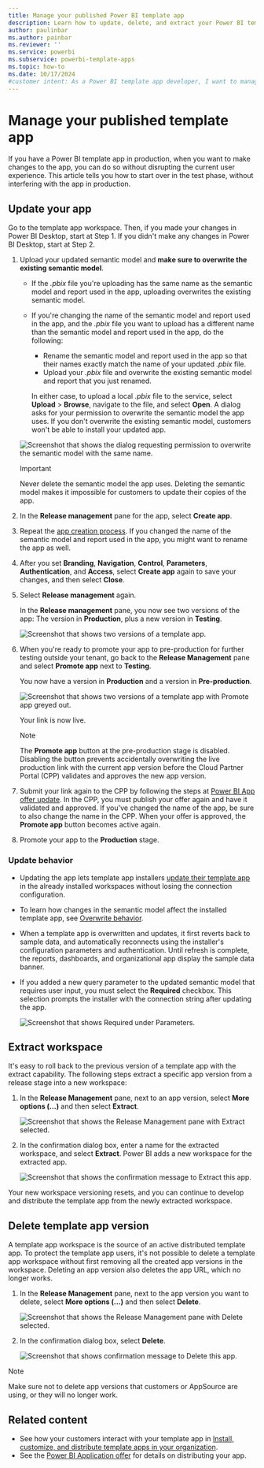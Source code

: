 ```yaml
---
title: Manage your published Power BI template app
description: Learn how to update, delete, and extract your Power BI template app without interfering with the app in production.
author: paulinbar
ms.author: painbar
ms.reviewer: ''
ms.service: powerbi
ms.subservice: powerbi-template-apps
ms.topic: how-to
ms.date: 10/17/2024
#customer intent: As a Power BI template app developer, I want to manage my published template app by updating, deleting, and extracting it without interfering with the app in production, so that I can ensure a smooth and uninterrupted experience for my users. 
---
```


# Manage your published template app

If you have a Power BI template app in production, when you want to make changes to the app, you can do so without disrupting the current user experience. This article tells you how to start over in the test phase, without interfering with the app in production.

## Update your app

Go to the template app workspace. Then, if you made your changes in Power BI Desktop, start at Step 1. If you didn't make any changes in Power BI Desktop, start at Step 2.

1. Upload your updated semantic model and **make sure to overwrite the existing semantic model**.

   - If the *.pbix* file you're uploading has the same name as the semantic model and report used in the app, uploading overwrites the existing semantic model.

   - If you're changing the name of the semantic model and report used in the app, and the *.pbix* file you want to upload has a different name than the semantic model and report used in the app, do the following:

     - Rename the semantic model and report used in the app so that their names exactly match the name of your updated *.pbix* file.
     - Upload your *.pbix* file and overwrite the existing semantic model and report that you just renamed.

     In either case, to upload a local *.pbix* file to the service, select **Upload** > **Browse**, navigate to the file, and select **Open**. A dialog asks for your permission to overwrite the semantic model the app uses. If you don't overwrite the existing semantic model, customers won't be able to install your updated app.

   ![Screenshot that shows the dialog requesting permission to overwrite the semantic model with the same name.](media/service-template-apps-update-extract-delete/overwrite-dialog.png)

   >[!IMPORTANT]
   > Never delete the semantic model the app uses. Deleting the semantic model makes it impossible for customers to update their copies of the app.

1. In the **Release management** pane for the app, select **Create app**.
1. Repeat the [app creation process](service-template-apps-create.md). If you changed the name of the semantic model and report used in the app, you might want to rename the app as well.
1. After you set **Branding**, **Navigation**, **Control**, **Parameters**, **Authentication**, and **Access**, select **Create app** again to save your changes, and then select **Close**.
1. Select **Release management** again.

   In the **Release management** pane, you now see two versions of the app: The version in **Production**, plus a new version in **Testing**.

   ![Screenshot that shows two versions of a template app.](media/service-template-apps-update-extract-delete/power-bi-template-app-update1.png)

1. When you're ready to promote your app to pre-production for further testing outside your tenant, go back to the **Release Management** pane and select **Promote app** next to **Testing**.

   You now have a version in **Production** and a version in **Pre-production**.

   ![Screenshot that shows two versions of a template app with Promote app greyed out.](media/service-template-apps-update-extract-delete/power-bi-template-app-update2.png)

   Your link is now live.

   >[!NOTE]
   >The **Promote app** button at the pre-production stage is disabled. Disabling the button prevents accidentally overwriting the live production link with the current app version before the Cloud Partner Portal (CPP) validates and approves the new app version.

1. Submit your link again to the CPP by following the steps at [Power BI App offer update](/azure/marketplace/cloud-partner-portal/power-bi/cpp-update-existing-offer). In the CPP, you must publish your offer again and have it validated and approved. If you've changed the name of the app, be sure to also change the name in the CPP. When your offer is approved, the **Promote app** button becomes active again.

1. Promote your app to the **Production** stage.

### Update behavior

- Updating the app lets template app installers [update their template app](service-template-apps-install-distribute.md#update-a-template-app) in the already installed workspaces without losing the connection configuration.
- To learn how changes in the semantic model affect the installed template app, see [Overwrite behavior](service-template-apps-install-distribute.md#overwrite-behavior).
- When a template app is overwritten and updates, it first reverts back to sample data, and automatically reconnects using the installer's configuration parameters and authentication. Until refresh is complete, the reports, dashboards, and organizational app display the sample data banner.
- If you added a new query parameter to the updated semantic model that requires user input, you must select the **Required** checkbox. This selection prompts the installer with the connection string after updating the app.

  ![Screenshot that shows Required under Parameters.](media/service-template-apps-update-extract-delete/power-bi-template-app-upload-dataset-4.png)

## Extract workspace

It's easy to roll back to the previous version of a template app with the extract capability. The following steps extract a specific app version from a release stage into a new workspace:

1. In the **Release Management** pane, next to an app version, select **More options (...)** and then select **Extract**.

   ![Screenshot that shows the Release Management pane with Extract selected.](media/service-template-apps-update-extract-delete/power-bi-template-app-extract.png)

1. In the confirmation dialog box, enter a name for the extracted workspace, and select **Extract**. Power BI adds a new workspace for the extracted app.

   ![Screenshot that shows the confirmation message to Extract this app.](media/service-template-apps-update-extract-delete/power-bi-template-app-extract-dialog.png)

Your new workspace versioning resets, and you can continue to develop and distribute the template app from the newly extracted workspace.

## Delete template app version

A template app workspace is the source of an active distributed template app. To protect the template app users, it's not possible to delete a template app workspace without first removing all the created app versions in the workspace. Deleting an app version also deletes the app URL, which no longer works.

1. In the **Release Management** pane, next to the app version you want to delete, select **More options (...)** and then select **Delete**.

   ![Screenshot that shows the Release Management pane with Delete selected.](media/service-template-apps-update-extract-delete/power-bi-template-app-delete.png)

1. In the confirmation dialog box, select **Delete**.

   ![Screenshot that shows confirmation message to Delete this app.](media/service-template-apps-update-extract-delete/power-bi-template-app-delete-dialog.png)

>[!NOTE]
>Make sure not to delete app versions that customers or AppSource are using, or they will no longer work.

## Related content

- See how your customers interact with your template app in [Install, customize, and distribute template apps in your organization](service-template-apps-install-distribute.md).
- See the [Power BI Application offer](/azure/marketplace/cloud-partner-portal/power-bi/cpp-power-bi-offer) for details on distributing your app.
